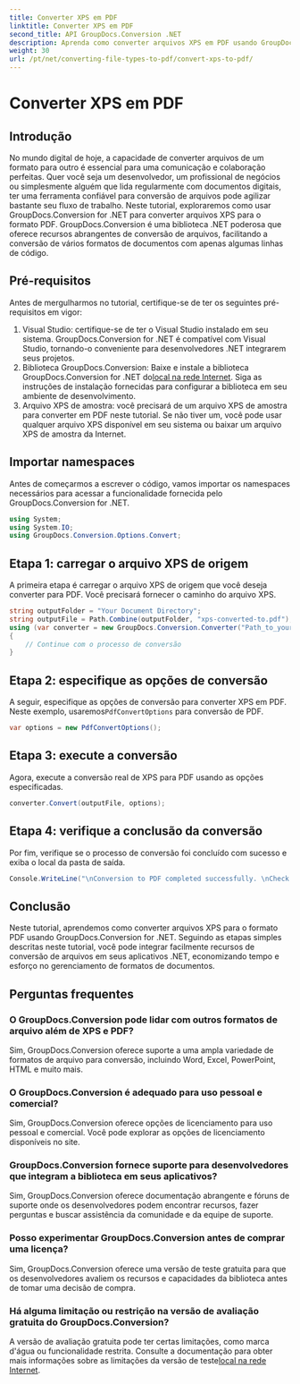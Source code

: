 ```yaml
---
title: Converter XPS em PDF
linktitle: Converter XPS em PDF
second_title: API GroupDocs.Conversion .NET
description: Aprenda como converter arquivos XPS em PDF usando GroupDocs.Conversion for .NET. Etapas simples para conversão perfeita de formatos de documentos.
weight: 30
url: /pt/net/converting-file-types-to-pdf/convert-xps-to-pdf/
---
```


# Converter XPS em PDF


## Introdução
No mundo digital de hoje, a capacidade de converter arquivos de um formato para outro é essencial para uma comunicação e colaboração perfeitas. Quer você seja um desenvolvedor, um profissional de negócios ou simplesmente alguém que lida regularmente com documentos digitais, ter uma ferramenta confiável para conversão de arquivos pode agilizar bastante seu fluxo de trabalho.
Neste tutorial, exploraremos como usar GroupDocs.Conversion for .NET para converter arquivos XPS para o formato PDF. GroupDocs.Conversion é uma biblioteca .NET poderosa que oferece recursos abrangentes de conversão de arquivos, facilitando a conversão de vários formatos de documentos com apenas algumas linhas de código.
## Pré-requisitos
Antes de mergulharmos no tutorial, certifique-se de ter os seguintes pré-requisitos em vigor:
1. Visual Studio: certifique-se de ter o Visual Studio instalado em seu sistema. GroupDocs.Conversion for .NET é compatível com Visual Studio, tornando-o conveniente para desenvolvedores .NET integrarem seus projetos.
2. Biblioteca GroupDocs.Conversion: Baixe e instale a biblioteca GroupDocs.Conversion for .NET do[local na rede Internet](https://releases.groupdocs.com/conversion/net/). Siga as instruções de instalação fornecidas para configurar a biblioteca em seu ambiente de desenvolvimento.
3. Arquivo XPS de amostra: você precisará de um arquivo XPS de amostra para converter em PDF neste tutorial. Se não tiver um, você pode usar qualquer arquivo XPS disponível em seu sistema ou baixar um arquivo XPS de amostra da Internet.

## Importar namespaces
Antes de começarmos a escrever o código, vamos importar os namespaces necessários para acessar a funcionalidade fornecida pelo GroupDocs.Conversion for .NET.
```csharp
using System;
using System.IO;
using GroupDocs.Conversion.Options.Convert;
```
## Etapa 1: carregar o arquivo XPS de origem
A primeira etapa é carregar o arquivo XPS de origem que você deseja converter para PDF. Você precisará fornecer o caminho do arquivo XPS.
```csharp
string outputFolder = "Your Document Directory";
string outputFile = Path.Combine(outputFolder, "xps-converted-to.pdf");
using (var converter = new GroupDocs.Conversion.Converter("Path_to_your_XPS_file"))
{
    // Continue com o processo de conversão
}
```
## Etapa 2: especifique as opções de conversão
 A seguir, especifique as opções de conversão para converter XPS em PDF. Neste exemplo, usaremos`PdfConvertOptions` para conversão de PDF.
```csharp
var options = new PdfConvertOptions();
```
## Etapa 3: execute a conversão
Agora, execute a conversão real de XPS para PDF usando as opções especificadas.
```csharp
converter.Convert(outputFile, options);
```
## Etapa 4: verifique a conclusão da conversão
Por fim, verifique se o processo de conversão foi concluído com sucesso e exiba o local da pasta de saída.
```csharp
Console.WriteLine("\nConversion to PDF completed successfully. \nCheck output in {0}", outputFolder);
```

## Conclusão
Neste tutorial, aprendemos como converter arquivos XPS para o formato PDF usando GroupDocs.Conversion for .NET. Seguindo as etapas simples descritas neste tutorial, você pode integrar facilmente recursos de conversão de arquivos em seus aplicativos .NET, economizando tempo e esforço no gerenciamento de formatos de documentos.
## Perguntas frequentes
### O GroupDocs.Conversion pode lidar com outros formatos de arquivo além de XPS e PDF?
Sim, GroupDocs.Conversion oferece suporte a uma ampla variedade de formatos de arquivo para conversão, incluindo Word, Excel, PowerPoint, HTML e muito mais.
### O GroupDocs.Conversion é adequado para uso pessoal e comercial?
Sim, GroupDocs.Conversion oferece opções de licenciamento para uso pessoal e comercial. Você pode explorar as opções de licenciamento disponíveis no site.
### GroupDocs.Conversion fornece suporte para desenvolvedores que integram a biblioteca em seus aplicativos?
Sim, GroupDocs.Conversion oferece documentação abrangente e fóruns de suporte onde os desenvolvedores podem encontrar recursos, fazer perguntas e buscar assistência da comunidade e da equipe de suporte.
### Posso experimentar GroupDocs.Conversion antes de comprar uma licença?
Sim, GroupDocs.Conversion oferece uma versão de teste gratuita para que os desenvolvedores avaliem os recursos e capacidades da biblioteca antes de tomar uma decisão de compra.
### Há alguma limitação ou restrição na versão de avaliação gratuita do GroupDocs.Conversion?
 A versão de avaliação gratuita pode ter certas limitações, como marca d'água ou funcionalidade restrita. Consulte a documentação para obter mais informações sobre as limitações da versão de teste[local na rede Internet](https://releases.groupdocs.com/conversion/net/).